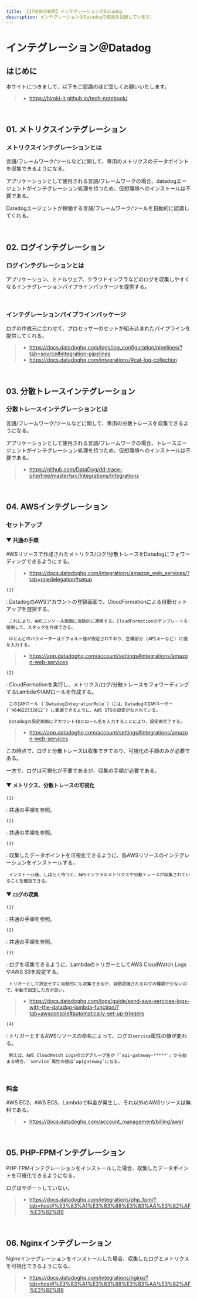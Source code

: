 ```yaml
---
title: 【IT技術の知見】インテグレーション＠Datadog
description: インテグレーション＠Datadogの知見を記録しています。
---
```


# インテグレーション＠Datadog

## はじめに

本サイトにつきまして、以下をご認識のほど宜しくお願いいたします。

> - https://hiroki-it.github.io/tech-notebook/

<br>

## 01. メトリクスインテグレーション

### メトリクスインテグレーションとは

言語/フレームワーク/ツールなどに関して、専用のメトリクスのデータポイントを収集できるようになる。

アプリケーションとして使用される言語/フレームワークの場合、datadogエージェントがインテグレーション処理を持つため、仮想環境へのインストールは不要である。

Datedogエージェントが稼働する言語/フレームワーク/ツールを自動的に認識してくれる。

<br>

## 02. ログインテグレーション

### ログインテグレーションとは

アプリケーション、ミドルウェア、クラウドインフラなどのログを収集しやすくなるインテグレーションパイプラインパッケージを提供する。

<br>

### インテグレーションパイプラインパッケージ

ログの作成元に合わせて、プロセッサーのセットが組み込まれたパイプラインを提供してくれる。

> - https://docs.datadoghq.com/logs/log_configuration/pipelines/?tab=source#integration-pipelines
> - https://docs.datadoghq.com/integrations/#cat-log-collection

<br>

## 03. 分散トレースインテグレーション

### 分散トレースインテグレーションとは

言語/フレームワーク/ツールなどに関して、専用の分散トレースを収集できるようになる。

アプリケーションとして使用される言語/フレームワークの場合、トレースエージェントがインテグレーション処理を持つため、仮想環境へのインストールは不要である。

> - https://github.com/DataDog/dd-trace-php/tree/master/src/Integrations/Integrations

<br>

## 04. AWSインテグレーション

### セットアップ

#### ▼ 共通の手順

AWSリソースで作成されたメトリクス/ログ/分散トレースをDatadogにフォワーディングできるようにする。

> - https://docs.datadoghq.com/integrations/amazon_web_services/?tab=roledelegation#setup

`(1)`

: DatadogのAWSアカウントの登録画面で、CloudFormationによる自動セットアップを選択する。

     これにより、AWSコンソール画面に自動的に遷移する。CloudFormationのテンプレートを使用して、スタックを作成できる。

     ほとんどのパラメーターはデフォルト値が設定されており、空欄部分 (APIキーなど) に値を入力する。

> - https://app.datadoghq.com/account/settings#integrations/amazon-web-services

`(2)`

: CloudFormationを実行し、メトリクス/ログ/分散トレースをフォワーディングするLambdaやIAMロールを作成する。

     このIAMロール (`DatadogIntegrationRole`) には、DatadogのIAMユーザー (`464622532012`) に委譲できるように、AWS STSの設定がなされている。

     Datadogの設定画面にアカウントIDとロール名を入力することにより、設定画完了する。

> - https://app.datadoghq.com/account/settings#integrations/amazon-web-services

この時点で、ログと分散トレースは収集できており、可視化の手順のみが必要である。

一方で、ログは可視化が不要であるが、収集の手順が必要である。

#### ▼ メトリクス、分散トレースの可視化

`(1)`

: 共通の手順を参照。

`(2)`

: 共通の手順を参照。

`(3)`

: 収集したデータポイントを可視化できるように、各AWSリソースのインテグレーションをインストールする。

     インストール後、しばらく待つと、AWSインフラのメトリクスや分散トレースが収集されていることを確認できる。

#### ▼ ログの収集

`(1)`

: 共通の手順を参照。

`(2)`

: 共通の手順を参照。

`(3)`

: ログを収集できるように、LambdaのトリガーとしてAWS CloudWatch LogsやAWS S3を設定する。

     トリガーとして設定せずに自動的にも収集できるが、自動認識されるログの種類が少ないので、手動で設定した方が良い。

> - https://docs.datadoghq.com/logs/guide/send-aws-services-logs-with-the-datadog-lambda-function/?tab=awsconsole#automatically-set-up-triggers

`(4)`

: トリガーとするAWSリソースの命名によって、ログの`service`属性の値が変わる。

     例えば、AWS CloudWatch Logsのロググループ名が『`api-gateway-*****`』から始まる場合、`service`属性の値は`apigateway`になる。

<br>

### 料金

AWS EC2、AWS ECS、Lambdaで料金が発生し、それ以外のAWSリソースは無料である。

> - https://docs.datadoghq.com/account_management/billing/aws/

<br>

## 05. PHP-FPMインテグレーション

PHP-FPMインテグレーションをインストールした場合、収集したデータポイントを可視化できるようになる。

ログはサポートしていない。

> - https://docs.datadoghq.com/integrations/php_fpm/?tab=host#%E3%83%A1%E3%83%88%E3%83%AA%E3%82%AF%E3%82%B9

<br>

## 06. Nginxインテグレーション

Nginxインテグレーションをインストールした場合、収集したログとメトリクスを可視化できるようになる。

> - https://docs.datadoghq.com/integrations/nginx/?tab=host#%E3%83%A1%E3%83%88%E3%83%AA%E3%82%AF%E3%82%B9
